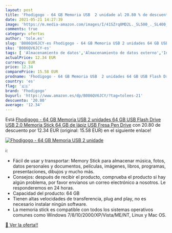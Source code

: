 ```yaml
---
layout: post
title: 'Fhodigogo - 64 GB Memoria USB  2 unidade al 20.80 % de descuento'
date: 2021-05-21 14:27:39
image: 'https://m.media-amazon.com/images/I/41SZrq0MD2L._SL500_._SL400_.jpg'
comments: true
category: ofertas
author: 'tole.es'
slug: 'B086QV6JCY-es Fhodigogo - 64 GB Memoria USB 2 unidades 64 GB USB Flash...'
sku: 'B086QV6JCY-es'
tags: [ 'Almacenamiento de datos','Almacenamiento de datos externo','Informática','Memorias USB','fhodigogo','lápiz', ]
actualPrice: 12.34 EUR
currency: EUR
price: 12.34
comparePrice: 15.58 EUR
prodname: 'Fhodigogo - 64 GB Memoria USB  2 unidades 64 GB USB Flash Drive USB 2.0 Memoria Stick 64 GB de lápiz USB Fresa Pen Drive'
country: 'es'
flag: '🇪🇸'
brand: 'Fhodigogo'
buyurl: 'https://www.amazon.es/dp/B086QV6JCY/?tag=tolees-21'
descuento: '20.80'
average: '12.34'
---
```


Está [Fhodigogo - 64 GB Memoria USB  2 unidades 64 GB USB Flash Drive USB 2.0 Memoria Stick 64 GB de lápiz USB Fresa Pen Drive](https://www.amazon.es/dp/B086QV6JCY/?tag=tolees-21) con 20.80 de descuento por 12.34 EUR (original: 15.58 EUR) en el siguiente enlace!

[![Fhodigogo - 64 GB Memoria USB  2 unidade](https://m.media-amazon.com/images/I/41SZrq0MD2L._SL500_._SL400_.jpg)](https://www.amazon.es/dp/B086QV6JCY/?tag=tolees-21)

ℹ️:

- Fácil de usar y transportar: Memory Stick para almacenar música, fotos, datos personales y documentos, películas, imágenes, libros, programas, presentaciones, dibujos y mucho más.
- Consejos: después de recibir el producto, comprueba el producto si hay algún problema, por favor envíanos un correo electrónico a nosotros. Le responderemos en 24 horas.
- Capacidad del producto: 64 GB
- Tienen altas velocidades de transferencia, plug and play, no es necesario instalar ningún software.
- La memoria stick es compatible con todos los sistemas operativos comunes como Windows 7/8/10/2000/XP/Vista/ME/NT, Linux y Mac OS.

[🛒 Ver la oferta!!](https://www.amazon.es/dp/B086QV6JCY/?tag=tolees-21)
